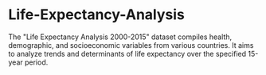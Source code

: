 # Life-Expectancy-Analysis
The "Life Expectancy Analysis 2000-2015" dataset compiles health, demographic, and socioeconomic variables from various countries. It aims to analyze trends and determinants of life expectancy over the specified 15-year period. 
